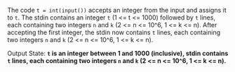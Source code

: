 The code `t = int(input())` accepts an integer from the input and assigns it to `t`. The stdin contains an integer `t` (1 <= t <= 1000) followed by `t` lines, each containing two integers `n` and `k` (2 <= n <= 10^6, 1 <= k <= n). After accepting the first integer, the stdin now contains `t` lines, each containing two integers `n` and `k` (2 <= n <= 10^6, 1 <= k <= n).

Output State: **`t` is an integer between 1 and 1000 (inclusive), stdin contains `t` lines, each containing two integers `n` and `k` (2 <= n <= 10^6, 1 <= k <= n).**